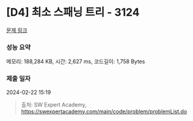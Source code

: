 # [D4] 최소 스패닝 트리 - 3124 

[문제 링크](https://swexpertacademy.com/main/code/problem/problemDetail.do?contestProbId=AV_mSnmKUckDFAWb) 

### 성능 요약

메모리: 188,284 KB, 시간: 2,627 ms, 코드길이: 1,758 Bytes

### 제출 일자

2024-02-22 15:19



> 출처: SW Expert Academy, https://swexpertacademy.com/main/code/problem/problemList.do